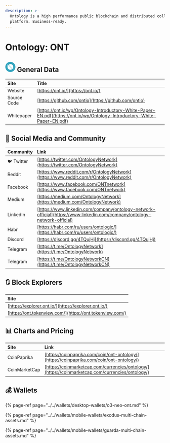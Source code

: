 ```yaml
---
description: >-
  Ontology is a high performance public blockchain and distributed collaboration
  platform. Business-ready.
---
```


# Ontology: ONT

## ![](../../.gitbook/assets/ont.png) General Data

| Site | Title |
| :--- | :--- |
| Website | [https://ont.io/](https://ont.io/) |
| Source Code | [https://github.com/ontio](https://github.com/ontio) |
| Whitepaper | [https://ont.io/wp/Ontology-Introductory-White-Paper-EN.pdf](https://ont.io/wp/Ontology-Introductory-White-Paper-EN.pdf) |

## 🙋 Social Media and Community

| Community | Link |
| :--- | :--- |
| 🐦 Twitter | [https://twitter.com/OntologyNetwork](https://twitter.com/OntologyNetwork) |
| Reddit | [https://www.reddit.com/r/OntologyNetwork](https://www.reddit.com/r/OntologyNetwork) |
| Facebook | [https://www.facebook.com/ONTnetwork](https://www.facebook.com/ONTnetwork) |
| Medium | [https://medium.com/OntologyNetwork](https://medium.com/OntologyNetwork) |
| LinkedIn | [https://www.linkedin.com/company/ontology-network-official](https://www.linkedin.com/company/ontology-network-official) |
| Habr | [https://habr.com/ru/users/ontologic/](https://habr.com/ru/users/ontologic/) |
| Discord | [https://discord.gg/4TQujHj](https://discord.gg/4TQujHj) |
| Telegram | [https://t.me/OntologyNetwork](https://t.me/OntologyNetwork) |
| Telegram | [https://t.me/OntologyNetworkCN](https://t.me/OntologyNetworkCN) |

## 🔃 Block Explorers

| Site |
| :--- |
| [https://explorer.ont.io/](https://explorer.ont.io/) |
| [https://ont.tokenview.com/](https://ont.tokenview.com/) |

## 📊 Charts and Pricing

| Site | Link |
| :--- | :--- |
| CoinPaprika | [https://coinpaprika.com/coin/ont-ontology/](https://coinpaprika.com/coin/ont-ontology/) |
| CoinMarketCap | [https://coinmarketcap.com/currencies/ontology/](https://coinmarketcap.com/currencies/ontology/) |

## 💰 Wallets

{% page-ref page="../../wallets/desktop-wallets/o3-neo-ont.md" %}

{% page-ref page="../../wallets/mobile-wallets/exodus-multi-chain-assets.md" %}

{% page-ref page="../../wallets/mobile-wallets/guarda-multi-chain-assets.md" %}

